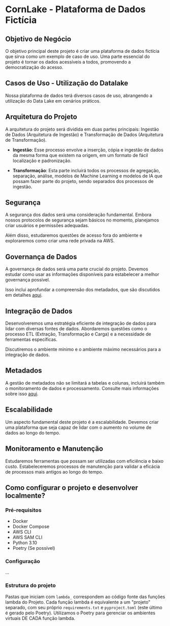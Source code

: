 # CornLake - Plataforma de Dados Fictícia

## Objetivo de Negócio

O objetivo principal deste projeto é criar uma plataforma de dados fictícia que sirva como um exemplo de caso de uso. Uma parte essencial do projeto é tornar os dados acessíveis a todos, promovendo a democratização do acesso.

## Casos de Uso - Utilização do Datalake

Nossa plataforma de dados terá diversos casos de uso, abrangendo a utilização do Data Lake em cenários práticos.

## Arquitetura do Projeto

A arquitetura do projeto será dividida em duas partes principais: Ingestão de Dados (Arquitetura de Ingestão) e Transformação de Dados (Arquitetura de Transformação).

- **Ingestão**: Esse processo envolve a inserção, cópia e ingestão de dados da mesma forma que existem na origem, em um formato de fácil localização e padronização.

- **Transformação**: Esta parte incluirá todos os processos de agregação, separação, análise, modelos de Machine Learning e modelos de IA que possam fazer parte do projeto, sendo separados dos processos de ingestão.

## Segurança

A segurança dos dados será uma consideração fundamental. Embora nossos protocolos de segurança sejam básicos no momento, planejamos criar usuários e permissões adequadas.

Além disso, estudaremos questões de acesso fora do ambiente e exploraremos como criar uma rede privada na AWS.

## Governança de Dados

A governança de dados será uma parte crucial do projeto. Devemos estudar como usar as informações disponíveis para estabelecer a melhor governança possível.

Isso inclui aprofundar a compreensão dos metadados, que são discutidos em detalhes [aqui](https://www.notion.so/CornLake-94cee82def22402d8a924f63181aaca1?pvs=21).

## Integração de Dados

Desenvolveremos uma estratégia eficiente de integração de dados para lidar com diversas fontes de dados. Abordaremos questões como o processo ETL (Extração, Transformação e Carga) e a necessidade de ferramentas específicas.

Discutiremos o ambiente mínimo e o ambiente máximo necessários para a integração de dados.

## Metadados

A gestão de metadados não se limitará a tabelas e colunas, incluirá também o monitoramento de dados e processamento. Consulte mais informações sobre isso [aqui](https://www.notion.so/CornLake-94cee82def22402d8a924f63181aaca1?pvs=21).

## Escalabilidade

Um aspecto fundamental deste projeto é a escalabilidade. Devemos criar uma plataforma que seja capaz de lidar com o aumento no volume de dados ao longo do tempo.

## Monitoramento e Manutenção

Estudaremos ferramentas que possam ser utilizadas com eficiência e baixo custo. Estabeleceremos processos de manutenção para validar a eficácia de processos mais antigos ao longo do tempo.

## Como configurar o projeto e desenvolver localmente?

### Pré-requisitos

- Docker
- Docker Compose
- AWS CLI
- AWS SAM CLI
- Python 3.10
- Poetry (Se possível)

### Configuração
... 

### Estrutura do projeto 

Pastas que iniciam com `lambda_` correspondem ao código fonte das funções lambda do Projeto. Cada função lambda é equivalente a um "projeto" separado, com seu próprio `requirements.txt` e `pyproject.toml` (este último é gerado pelo Poetry). Utilizamos o Poetry para gerenciar os ambientes virtuais DE CADA função lambda.
